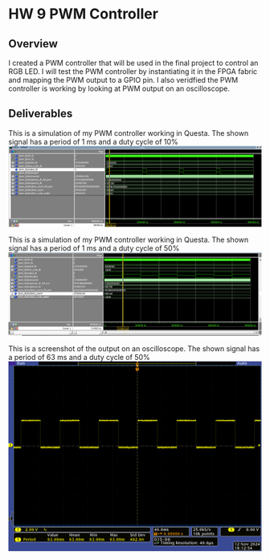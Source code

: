 # HW 9 PWM Controller 

## Overview
I created a PWM controller that will be used in the final project to control an RGB LED. I will test the PWM controller by instantiating it in the FPGA fabric and mapping the PWM output to a GPIO pin. I also veridfied the PWM controller is working by looking at PWM output on an oscilloscope.

## Deliverables
This is a simulation of my PWM controller working in Questa. The shown signal has a period of 1 ms and a duty cycle of 10%
![Simulation 1](assets/hw9_simulation_PWM_10percent.png)

This is a simulation of my PWM controller working in Questa. The shown signal has a period of 1 ms and a duty cycle of 50%
![Simulation 2](assets/hw9_simulation_PWM_50percent.png)

This is a screenshot of the output on an oscilloscope. The shown signal has a period of 63 ms and a duty cycle of 50%
![Testrun 1](assets/hw9_pwm_oscilloscope_63ms_50percent.png)

